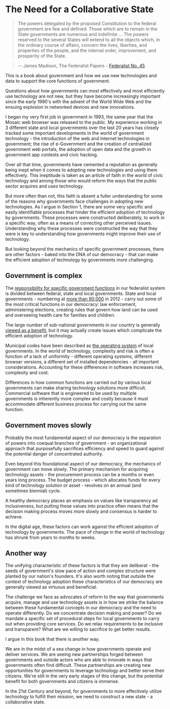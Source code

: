 # The Need for a Collaborative State

> The powers delegated by the proposed Constitution to the federal government are few and defined. Those which are to remain in the State governments are numerous and indefinite ... The powers reserved to the several States will extend to all the objects which, in the ordinary course of affairs, concern the lives, liberties, and properties of the people, and the internal order, improvement, and prosperity of the State.

> --  James Madison, The Federalist Papers - [Federalist No. 45](http://thomas.loc.gov/home/histdox/fed_45.html)

This is a book about government and how we use new technologies and data to support the core functions of government.

Questions about how governments can most effectively and most efficiently use technology are not new, but they have become increasingly important since the early 1990's with the advent of the World Wide Web and the ensuing explosion in networked devices and new innovations.

I began my very first job in government in 1993, the same year that the Mosaic web browser was released to the public. My experience working in 3 different state and local governments over the last 20 years has closely tracked some important developments in the world of government technology - the introduction of the web and Internet technologies in government; the rise of e-Government and the creation of centralized government web portals, the adoption of open data and the growth in government app contests and civic hacking.

Over all that time, governments have cemented a reputation as generally being inept when it comes to adopting new technologies and using them effectively. This ineptitude is taken as an article of faith in the world of civic technology and among those who would reform the ways that the public sector acquires and uses technology.

But more often than not, this faith is absent a fuller understanding for some of the reasons why governments face challenges in adopting new technologies. As I argue in Section 1, there are some very specific and easily identifiable processes that hinder the efficient adoption of technology by governments. These processes were constructed deliberately, to work in a specific way, often as a means of correcting other perceived issues. Understanding why these processes were constructed the way that they were is key to understanding how governments might improve their use of technology.

But looking beyond the mechanics of specific government processes, there are other factors - baked into the DNA of our democracy - that can make the efficient adoption of technology by governments more challenging.

## Government is complex

The [responsibility for specific government functions](https://www.whitehouse.gov/1600/state-and-local-government) in our federalist system is divided between federal, state and local governments. State and local governments - numbering at [more than 90,000](http://www.census.gov/govs/cog/) in 2012 - carry out some of the most critical functions in our democracy: law enforcement, administering elections, creating rules that govern how land can be used and overseeing health care for families and children.

The large number of sub-national governments in our country is generally [viewed as a benefit](https://en.wikipedia.org/wiki/Laboratories_of_democracy), but it may actually create issues which complicate the efficient adoption of technology. 

Municipal codes have been described as [the operating system](http://www.codeforamerica.org/blog/2014/07/17/introducing-zoningcheck/) of local governments. In the world of technology, complexity and risk is often a function of a lack of uniformity - different operating systems, different browser versions, a different set of installed dependencies - all important considerations. Accounting for these differences in software increases risk, complexity and cost.

Differences in how common functions are carried out by various local governments can make sharing  technology solutions more difficult. Commercial software that is engineered to be used by multiple governments is inherently more complex and costly because it must accommodate different business process for carrying out the same function.

## Government moves slowly

Probably the most fundamental aspect of our democracy is the separation of powers into coequal branches of government - an organizational approach that purposefully sacrifices efficiency and speed to guard against the potential danger of concentrated authority.

Even beyond this foundational  aspect of our democracy, the mechanics of government can move slowly. The primary mechanism for acquiring technology assets - the procurement process can be a months or even years long process. The budget process - which allocates funds for every kind of technology solution or asset - revolves on an annual (and sometimes biennial) cycle.

A healthy democracy places an emphasis on values like transparency ad inclusiveness, but putting these values into practice often means that the decision making process moves more slowly and consensus is harder to achieve. 

In the digital age, these factors can work against the efficient adoption of technology by governments. The pace of change in the world of technology has shrunk from years to months to weeks.

## Another way

The unifying characteristic of these factors is that they are deliberat - the seeds of government's slow pace of action and complex structure were planted by our nation's founders. It's also worth noting that outside the context of technology adoption these characteristics of our democracy are generally viewed as virtuous and beneficial.

The challenge we face as advocates of reform to the way that governments acquire, manage and use technology assets is in how we strike the balance between these fundamental concepts in our democracy and the need to operate differently. Do we concentrate decision making and power? Do we mandate a specific set of procedural steps for local governments to carry out when providing core services. Do we relax requirements to be inclusive and transparent? What are we willing to sacrifice to get better results.

I argue in this book that there is another way.

We are in the midst of a sea change in how governments operate and deliver services. We are seeing new partnerships forged between governments and outside actors who are able to innovate in ways that governments often find difficult. These partnerships are creating new opportunities for governments to leverage technology and better serve their citizens. We're still in the very early stages of this change, but the potential benefit for both governments and citizens is immense.

In the 21st Century and beyond, for governments to more effectively utilize technology to fulfill their mission, we need to construct a new state - a collaborative state.


